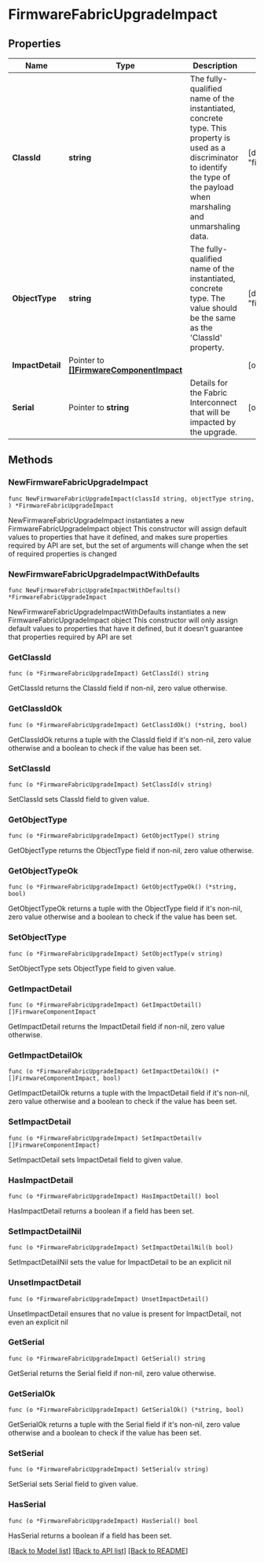# FirmwareFabricUpgradeImpact

## Properties

Name | Type | Description | Notes
------------ | ------------- | ------------- | -------------
**ClassId** | **string** | The fully-qualified name of the instantiated, concrete type. This property is used as a discriminator to identify the type of the payload when marshaling and unmarshaling data. | [default to "firmware.FabricUpgradeImpact"]
**ObjectType** | **string** | The fully-qualified name of the instantiated, concrete type. The value should be the same as the &#39;ClassId&#39; property. | [default to "firmware.FabricUpgradeImpact"]
**ImpactDetail** | Pointer to [**[]FirmwareComponentImpact**](FirmwareComponentImpact.md) |  | [optional] 
**Serial** | Pointer to **string** | Details for the Fabric Interconnect that will be impacted by the upgrade. | [optional] 

## Methods

### NewFirmwareFabricUpgradeImpact

`func NewFirmwareFabricUpgradeImpact(classId string, objectType string, ) *FirmwareFabricUpgradeImpact`

NewFirmwareFabricUpgradeImpact instantiates a new FirmwareFabricUpgradeImpact object
This constructor will assign default values to properties that have it defined,
and makes sure properties required by API are set, but the set of arguments
will change when the set of required properties is changed

### NewFirmwareFabricUpgradeImpactWithDefaults

`func NewFirmwareFabricUpgradeImpactWithDefaults() *FirmwareFabricUpgradeImpact`

NewFirmwareFabricUpgradeImpactWithDefaults instantiates a new FirmwareFabricUpgradeImpact object
This constructor will only assign default values to properties that have it defined,
but it doesn't guarantee that properties required by API are set

### GetClassId

`func (o *FirmwareFabricUpgradeImpact) GetClassId() string`

GetClassId returns the ClassId field if non-nil, zero value otherwise.

### GetClassIdOk

`func (o *FirmwareFabricUpgradeImpact) GetClassIdOk() (*string, bool)`

GetClassIdOk returns a tuple with the ClassId field if it's non-nil, zero value otherwise
and a boolean to check if the value has been set.

### SetClassId

`func (o *FirmwareFabricUpgradeImpact) SetClassId(v string)`

SetClassId sets ClassId field to given value.


### GetObjectType

`func (o *FirmwareFabricUpgradeImpact) GetObjectType() string`

GetObjectType returns the ObjectType field if non-nil, zero value otherwise.

### GetObjectTypeOk

`func (o *FirmwareFabricUpgradeImpact) GetObjectTypeOk() (*string, bool)`

GetObjectTypeOk returns a tuple with the ObjectType field if it's non-nil, zero value otherwise
and a boolean to check if the value has been set.

### SetObjectType

`func (o *FirmwareFabricUpgradeImpact) SetObjectType(v string)`

SetObjectType sets ObjectType field to given value.


### GetImpactDetail

`func (o *FirmwareFabricUpgradeImpact) GetImpactDetail() []FirmwareComponentImpact`

GetImpactDetail returns the ImpactDetail field if non-nil, zero value otherwise.

### GetImpactDetailOk

`func (o *FirmwareFabricUpgradeImpact) GetImpactDetailOk() (*[]FirmwareComponentImpact, bool)`

GetImpactDetailOk returns a tuple with the ImpactDetail field if it's non-nil, zero value otherwise
and a boolean to check if the value has been set.

### SetImpactDetail

`func (o *FirmwareFabricUpgradeImpact) SetImpactDetail(v []FirmwareComponentImpact)`

SetImpactDetail sets ImpactDetail field to given value.

### HasImpactDetail

`func (o *FirmwareFabricUpgradeImpact) HasImpactDetail() bool`

HasImpactDetail returns a boolean if a field has been set.

### SetImpactDetailNil

`func (o *FirmwareFabricUpgradeImpact) SetImpactDetailNil(b bool)`

 SetImpactDetailNil sets the value for ImpactDetail to be an explicit nil

### UnsetImpactDetail
`func (o *FirmwareFabricUpgradeImpact) UnsetImpactDetail()`

UnsetImpactDetail ensures that no value is present for ImpactDetail, not even an explicit nil
### GetSerial

`func (o *FirmwareFabricUpgradeImpact) GetSerial() string`

GetSerial returns the Serial field if non-nil, zero value otherwise.

### GetSerialOk

`func (o *FirmwareFabricUpgradeImpact) GetSerialOk() (*string, bool)`

GetSerialOk returns a tuple with the Serial field if it's non-nil, zero value otherwise
and a boolean to check if the value has been set.

### SetSerial

`func (o *FirmwareFabricUpgradeImpact) SetSerial(v string)`

SetSerial sets Serial field to given value.

### HasSerial

`func (o *FirmwareFabricUpgradeImpact) HasSerial() bool`

HasSerial returns a boolean if a field has been set.


[[Back to Model list]](../README.md#documentation-for-models) [[Back to API list]](../README.md#documentation-for-api-endpoints) [[Back to README]](../README.md)


